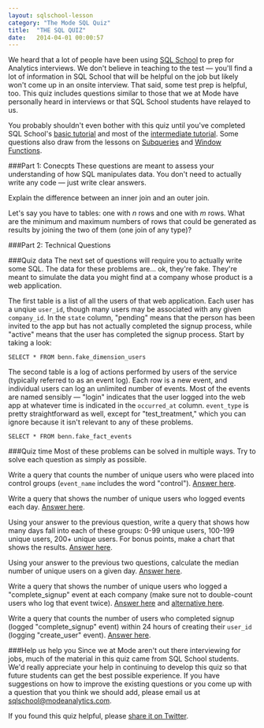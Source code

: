 ```yaml
---
layout: sqlschool-lesson
category: "The Mode SQL Quiz"
title:  "THE SQL QUIZ"
date:   2014-04-01 00:00:57
---
```


We heard that a lot of people have been using [SQL School](/) to prep for Analytics interviews. We don't believe in teaching to the test &mdash; you'll find a lot of information in SQL School that will be helpful on the job but likely won't come up in an onsite interview. That said, some test prep is helpful, too. This quiz includes questions similar to those that we at Mode have personally heard in interviews or that SQL School students have relayed to us.

You probably shouldn't even bother with this quiz until you've completed SQL School's [basic tutorial](/the-basics/basic-concepts.html) and most of the [intermediate tutorial](/intermediate/aggregation-functions.html). Some questions also draw from the lessons on [Subqueries](/advanced/subqueries.html) and [Window Functions](/advanced/window-functions.html).

###Part 1: Conecpts
These questions are meant to assess your understanding of how SQL manipulates data. You don't need to actually write any code &mdash; just write clear answers.

Explain the difference between an inner join and an outer join.

Let's say you have to tables: one with *n* rows and one with *m* rows. What are the minimum and maximum numbers of rows that could be generated as results by joining the two of them (one join of any type)?

###Part 2: Technical Questions

###Quiz data
The next set of questions will require you to actually write some SQL. The data for these problems are... ok, they're fake. They're meant to simulate the data you might find at a company whose product is a web application.

The first table is a list of all the users of that web application. Each user has a unqiue `user_id`, though many users may be associated with any given `company_id`. In the `state` column, "pending" means that the person has been invited to the app but has not actually completed the signup process, while "active" means that the user has completed the signup process. Start by taking a look:

    SELECT * FROM benn.fake_dimension_users

The second table is a log of actions performed by users of the service (typically referred to as an event log). Each row is a new event, and individual users can log an unlimited number of events. Most of the events are named sensibly &mdash; "login" indicates that the user logged into the web app at whatever time is indicated in the `occurred_at` column. `event_type` is pretty straightforward as well, except for "test_treatment," which you can ignore because it isn't relevant to any of these problems.

    SELECT * FROM benn.fake_fact_events

###Quiz time
Most of these problems can be solved in multiple ways. Try to solve each question as simply as possible.

Write a query that counts the number of unique users who were placed into control groups (`event_name` includes the word "control"). [Answer here](https://modeanalytics.com/tutorial/reports/3ed740b2bd82).

Write a query that shows the number of unique users who logged events each day. [Answer here](https://modeanalytics.com/tutorial/reports/2bb5d97f8a15).

Using your answer to the previous question, write a query that shows how many days fall into each of these groups: 0-99 unique users, 100-199 unique users, 200+ unique users. For bonus points, make a chart that shows the results. [Answer here](https://modeanalytics.com/tutorial/reports/f21a6ca54773).

Using your answer to the previous two questions, calculate the median number of unique users on a given day. [Answer here](https://modeanalytics.com/tutorial/reports/ff1d86584f93).

Write a query that shows the number of unique users who logged a "complete_signup" event at each company (make sure not to double-count users who log that event twice). [Answer here](https://modeanalytics.com/tutorial/reports/ab259c3265a6) and [alternative here](https://modeanalytics.com/tutorial/reports/ffef371920eb).

Write a query that counts the number of users who completed signup (logged "complete_signup" event) within 24 hours of creating their `user_id` (logging "create_user" event). [Answer here](https://modeanalytics.com/tutorial/reports/721b6f479880).

<!--
Calculate how long each active user has been active. [Answer here]().
-->

<!--
something about unions?
-->


###Help us help you
Since we at Mode aren't out there interviewing for jobs, much of the material in this quiz came from SQL School students. We'd really appreciate your help in continuing to develop this quiz so that future students can get the best possible experience. If you have suggestions on how to improve the existing questions or you come up with a question that you think we should add, please email us at [sqlschool@modeanalytics.com](mailto:sqlschool@modeanalytics.com).

If you found this quiz helpful, please <a href="https://twitter.com/share?url=http://sqlschool.modeanalytics.com&lang=en&text=Learn SQL with @ModeAnalytics plain-English tutorial. It's free!&conturl=http://sqlschool.modeanalytics.com&count=vertical" target="_blank">share it on Twitter</a>.

<!--
Need to study more?
-->